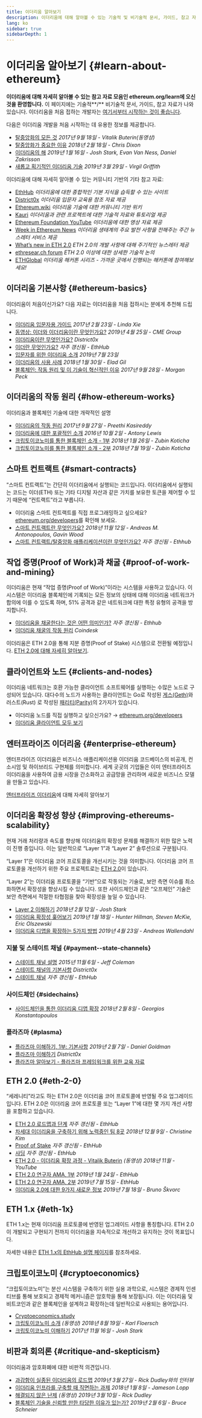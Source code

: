 ```yaml
---
title: 이더리움 알아보기
description: 이더리움에 대해 알아볼 수 있는 기술적 및 비기술적 문서, 가이드, 참고 자료 모음입니다.
lang: ko
sidebar: true
sidebarDepth: 1
---
```


# 이더리움 알아보기 {#learn-about-ethereum}

**이더리움에 대해 자세히 알아볼 수 있는 참고 자료 모음인 ethereum.org/learn에 오신 것을 환영합니다.** 이 페이지에는 기술적**/** 비기술적 문서, 가이드, 참고 자료가 나와 있습니다. 이더리움을 처음 접하는 개발자는 [여기서부터 시작하는 것이 좋습니다](/ko/beginners/).

다음은 이더리움 개발을 처음 시작하는 데 유용한 정보를 제공합니다.

- [탈중앙화의 모든 것](https://www.youtube.com/watch?v=WSN5BaCzsbo&feature=youtu.be) _2017년 9월 18일 - Vitalik Buterin(동영상)_
- [탈중앙화가 중요한 이유](https://medium.com/s/story/why-decentralization-matters-5e3f79f7638e) _2018년 2월 18일 - Chris Dixon_
- [이더리움의 해](https://medium.com/@jjmstark/the-year-in-ethereum-87a17d6f8276) _2019년 1월 16일 - Josh Stark, Evan Van Ness, Daniel Zakrisson_
- [새롭고 획기적인 이더리움 기술](https://medium.com/@virgilgr/ethereum-is-game-changing-technology-literally-d67e01a01cf8) _2019년 3월 29일 - Virgil Griffith_

이더리움에 대해 자세히 알아볼 수 있는 커뮤니티 기반의 기타 참고 자료:

- [EthHub](https://docs.ethhub.io) _이더리움에 대한 종합적인 기본 지식을 습득할 수 있는 사이트_
- [District0x](https://education.district0x.io/general-topics/understanding-ethereum/) _이더리움 입문자 교육용 참조 자료 제공_
- [Ethereum.wiki](https://eth.wiki) _이더리움 기술에 대한 커뮤니티 기반 위키_
- [Kauri](https://kauri.io) _이더리움과 관련 프로젝트에 대한 기술적 자료와 튜토리얼 제공_
- [Ethereum Foundation YouTube](https://www.youtube.com/channel/UCNOfzGXD_C9YMYmnefmPH0g) _이더리움에 대한 영상 자료 제공_
- [Week in Ethereum News](https://weekinethereumnews.com/) _이더리움 생태계의 주요 발전 사항을 전해주는 주간 뉴스레터 서비스 제공_
- [What’s new in ETH 2.0](https://notes.ethereum.org/c/Sk8Zs--CQ) _ETH 2.0의 개발 사항에 대해 주기적인 뉴스레터 제공_
- [ethresear.ch forum](https://ethresear.ch/) _ETH 2.0 이상에 대한 상세한 기술적 논의_
- [ETHGlobal](https://ethglobal.co) _이더리움 해커톤 시리즈 - 가까운 곳에서 진행되는 해커톤에 참여해보세요!_

## 이더리움 기본사항 {#ethereum-basics}

이더리움이 처음이신가요? 다음 자료는 이더리움을 처음 접하시는 분에게 추천해 드립니다.

- [이더리움 입문자용 가이드](https://blog.coinbase.com/a-beginners-guide-to-ethereum-46dd486ceecf) _2017년 2월 23일 - Linda Xie_
- [동영상: 이더와 이더리움이란 무엇인가요?](https://www.youtube.com/watch?v=fjnovGRQrRE) _2019년 4월 25일 - CME Group_
- [이더리움이란 무엇인가요?](https://education.district0x.io/general-topics/understanding-ethereum/what-is-ethereum/) _District0x_
- [이더란 무엇인가요?](https://docs.ethhub.io/ethereum-basics/what-is-ether/) _자주 갱신됨 - EthHub_
- [입문자를 위한 이더리움 소개](https://www.mewtopia.com/absolute-beginners-guide/) _2019년 7월 23일_
- [이더리움의 사용 사례](http://blog.eladgil.com/2018/01/the-case-for-ethereum.html) _2018년 1월 30일 - Elad Gil_
- [블록체인: 작동 원리 및 이 기술이 혁신적인 이유](https://spectrum.ieee.org/computing/networks/blockchains-how-they-work-and-why-theyll-change-the-world) _2017년 9월 28일 - Morgan Peck_

## 이더리움의 작동 원리 {#how-ethereum-works}

이더리움과 블록체인 기술에 대한 개략적인 설명

- [이더리움의 작동 원리](https://medium.com/@preethikasireddy/how-does-ethereum-work-anyway-22d1df506369) _2017년 9월 27일 - Preethi Kasireddy_
- [이더리움에 대한 포괄적인 소개](https://bitsonblocks.net/2016/10/02/gentle-introduction-ethereum/) _2016년 10월 2일 - Antony Lewis_
- [크립토이코노미를 통한 블록체인 소개 - 1부](https://medium.com/blockchain-at-berkeley/introduction-to-blockchain-through-cryptoeconomics-part-1-bitcoin-369f245067f9) _2018년 1월 26일 - Zubin Koticha_
- [크립토이코노미를 통한 블록체인 소개 - 2부](https://medium.com/mechanism-labs/introduction-to-bitcoin-through-cryptoeconomics-part-2-proof-of-work-and-nakamoto-consensus-1252f6a6c012) _2018년 7월 19일 - Zubin Koticha_

## 스마트 컨트랙트 {#smart-contracts}

“스마트 컨트랙트”는 간단히 이더리움에서 실행되는 코드입니다. 이더리움에서 실행되는 코드는 이더(ETH) 또는 기타 디지털 자산과 같은 가치를 보유한 토큰을 제어할 수 있기 때문에 “컨트랙트”라고 부릅니다.

- 이더리움 스마트 컨트랙트를 직접 프로그래밍하고 싶으세요? [ethereum.org/developers](/ko/developers/)를 확인해 보세요.
- [스마트 컨트랙트란 무엇인가요?](https://github.com/ethereumbook/ethereumbook/blob/develop/07smart-contracts-solidity.asciidoc#what-is-a-smart-contract) _2018년 11월 12일 - Andreas M. Antonopoulos, Gavin Wood_
- [스마트 컨트랙트/탈중앙화 애플리케이션이란 무엇인가요?](https://docs.ethhub.io/ethereum-basics/what-is-ethereum/#what-are-smart-contracts-and-decentralized-applications) _자주 갱신됨 - Ethhub_

## 작업 증명(Proof of Work)과 채굴 {#proof-of-work-and-mining}

이더리움은 현재 “작업 증명(Proof of Work)”이라는 시스템을 사용하고 있습니다. 이 시스템은 이더리움 블록체인에 기록되는 모든 정보의 상태에 대해 이더리움 네트워크가 합의에 이를 수 있도록 하며, 51% 공격과 같은 네트워크에 대한 특정 유형의 공격을 방지합니다.

- [이더리움을 채굴한다는 것은 어떤 의미인가?](https://docs.ethhub.io/using-ethereum/mining/) _자주 갱신됨 - Ethhub_
- [이더리움 채굴의 작동 원리](https://www.coindesk.com/information/ethereum-mining-works) _Coindesk_

이더리움은 ETH 2.0을 통해 지분 증명(Proof of Stake) 시스템으로 전환될 예정입니다. [ETH 2.0에 대해 자세히 알아보기](./#eth-2-0).

## 클라이언트와 노드 {#clients-and-nodes}

이더리움 네트워크는 호환 가능한 클라이언트 소프트웨어를 실행하는 수많은 노드로 구성되어 있습니다. 대다수의 노드가 사용하는 클라이언트는 Go로 작성된 [게스(Geth)](https://geth.ethereum.org/)와 러스트(Rust) 로 작성된 [패리티(Parity)](https://www.parity.io/ethereum/)의 2가지가 있습니다.

- 이더리움 노드를 직접 실행하고 싶으신가요? → [ethereum.org/developers](/ko/developers/#clients-running-your-own-node/)
- [이더리움 클라이언트 모두 보기](https://github.com/ConsenSys/ethereum-developer-tools-list#ethereum-clients)

## 엔터프라이즈 이더리움 {#enterprise-ethereum}

엔터프라이즈 이더리움은 비즈니스 애플리케이션용 이더리움 코드베이스의 비공개, 컨소시엄 및 하이브리드 구현체를 의미합니다. 세계 곳곳의 기업들은 이미 엔터프라이즈 이더리움을 사용하여 금용 시장을 간소화하고 공급망을 관리하며 새로운 비즈니스 모델을 만들고 있습니다.

[엔터프라이즈 이더리움](/ko/enterprise/)에 대해 자세히 알아보기

## 이더리움 확장성 향상 {#improving-ethereums-scalability}

현재 거래 처리량과 속도를 향상해 이더리움의 확장성 문제를 해결하기 위한 많은 노력이 진행 중입니다. 이는 일반적으로 “Layer 1”과 “Layer 2” 솔루션으로 구분됩니다.

“Layer 1”은 이더리움 코어 프로토콜을 개선시키는 것을 의미합니다. 이더리움 코어 프로토콜을 개선하기 위한 주요 프로젝트로는 [ETH 2.0](./#eth-2-0)이 있습니다.

“Layer 2”는 이더리움 프로토콜을 “기반”으로 작동되는 기술로, 보안 측면 이슈를 최소화하면서 확장성을 향상시킬 수 있습니다. 또한 사이드체인과 같은 “오프체인” 기술은 보안 측면에서 적절한 타협점을 찾아 확장성을 높일 수 있습니다.

- [Layer 2 이해하기](https://medium.com/l4-media/making-sense-of-ethereums-layer-2-scaling-solutions-state-channels-plasma-and-truebit-22cb40dcc2f4) _2018년 2월 12일 - Josh Stark_
- [이더리움 확장성 훑어보기](https://medium.com/connext/the-case-for-ethereum-scalability-d2a8035f880f) _2019년 1월 18일 - Hunter Hillman, Steven McKie, Eric Olszewski_
- [이더리움 디앱을 확장하는 5가지 방법](https://kauri.io/article/7ccaaa2fe7f344d5bf53807cb5c01530) _2019년 4월 23일 - Andreas Wallendahl_

### 지불 및 스테이트 채널 {#payment--state-channels}

- [스테이트 채널 설명](https://www.jeffcoleman.ca/state-channels/) _2015년 11월 6일 - Jeff Coleman_
- [스테이트 채널의 기본사항](https://education.district0x.io/general-topics/understanding-ethereum/basics-state-channels/) _District0x_
- [스테이트 채널](https://docs.ethhub.io/ethereum-roadmap/layer-2-scaling/state-channels/) _자주 갱신됨 - EthHub_

### 사이드체인 {#sidechains}

- [사이드체인을 통한 이더리움 디앱 확장](https://medium.com/loom-network/dappchains-scaling-ethereum-dapps-through-sidechains-f99e51fff447) _2018년 2월 8일 - Georgios Konstantopoulos_

### 플라즈마 {#plasma}

- [플라즈마 이해하기, 1부: 기본사항](https://www.theblockcrypto.com/2019/02/07/understanding-plasma-part-1-the-basics/) _2019년 2월 7일 - Daniel Goldman_
- [플라즈마 이해하기](https://education.district0x.io/general-topics/understanding-ethereum/understanding-plasma/) _District0x_
- [플라즈마 알아보기 - 플라즈마 프레임워크를 위한 교육 자료](https://www.learnplasma.org/en/)

## ETH 2.0 {#eth-2-0}

“세레니티”라고도 하는 ETH 2.0은 이더리움 코어 프로토콜에 반영될 주요 업그레이드입니다. ETH 2.0은 이더리움 코어 프로토콜 또는 “Layer 1”에 대한 몇 가지 개선 사항을 포함하고 있습니다.

- [ETH 2.0 로드맵과 단계](https://docs.ethhub.io/ethereum-roadmap/ethereum-2.0/eth-2.0-phases/) _자주 갱신됨 - EthHub_
- [차세대 이더리움을 구축하기 위해 노력중인 팀 8곳](https://www.coindesk.com/next-gen-buidlers-the-8-teams-working-on-ethereum-2-0) _2018년 12월 9일 - Christine Kim_
- [Proof of Stake](https://docs.ethhub.io/ethereum-roadmap/ethereum-2.0/proof-of-stake/) _자주 갱신됨 - EthHub_
- [샤딩](https://docs.ethhub.io/ethereum-roadmap/ethereum-2.0/sharding/) _자주 갱신됨 - EthHub_
- [ETH 2.0 - 이더리움 확장 과정 - Vitalik Buterin](https://youtu.be/kCVpDrlVesA) _(동영상) 2018년 11월 - YouTube_
- [ETH 2.0 연구자 AMA, 1부](https://docs.ethhub.io/other/ethereum-2.0-ama/#part-1) _2019년 1월 24일 - EthHub_
- [ETH 2.0 연구자 AMA, 2부](https://docs.ethhub.io/other/ethereum-2.0-ama/#part-2) _2019년 7월 15일 - EthHub_
- [이더리움 2.0에 대한 9가지 새로운 정보](https://our.status.im/9-things-you-didnt-know-about-ethereum-2-0/) _2019년 7월 18일 - Bruno Škvorc_

## ETH 1.x {#eth-1x}

ETH 1.x는 현재 이더리움 프로토콜에 반영된 업그레이드 사항을 통칭합니다. ETH 2.0이 개발되고 구현되기 전까지 이더리움을 지속적으로 개선하고 유지하는 것이 목표입니다.

자세한 내용은 [ETH 1.x의 EthHub 설명 페이지](https://docs.ethhub.io/ethereum-roadmap/ethereum-1.x/)를 참조하세요.

## 크립토이코노미 {#cryptoeconomics}

“크립토이코노미”는 분산 시스템을 구축하기 위한 실용 과학으로, 시스템은 경제적 인센티브를 통해 보호되고 경제적 메커니즘은 암호학을 통해 보장됩니다. 이는 이더리움 및 비트코인과 같은 블록체인을 설계하고 확장하는데 일반적으로 사용되는 용어입니다.

- [Cryptoeconomics.study](https://cryptoeconomics.study/)
- [크립토이코노미 소개](https://www.youtube.com/watch?v=F0FCI8GxO5I) _(동영상) 2018년 8월 19일 - Karl Floersch_
- [크립토이코노미 이해하기](https://medium.com/l4-media/making-sense-of-cryptoeconomics-5edea77e4e8d) _2017년 11월 16일 - Josh Stark_

## 비판과 회의론 {#critique-and-skepticism}

이더리움과 암호화폐에 대한 비판적 의견입니다.

- [과감함이 실종된 이더리움의 로드맵](https://decryptmedia.com/6136/vulcanize-rick-dudley-ethereum-roadmap-makerdao-polkadot) _2019년 3월 27일 - Rick Dudley와의 인터뷰_
- [이더리움 인프라를 구축할 때 직면하는 과제](https://medium.com/@lopp/the-challenges-of-building-ethereum-infrastructure-87e443e47a4b) _2018년 1월 8일 - Jameson Lopp_
- [해결되지 않은 난제](https://www.youtube.com/watch?v=GOkSg0BuSdw&feature=youtu.be) _(동영상) 2019년 3월 10일 - Rick Dudley_
- [블록체인 기술을 신뢰할 만한 타당한 이유가 있는가?](https://www.wired.com/story/theres-no-good-reason-to-trust-blockchain-technology/) _2019년 2월 6일 - Bruce Schneier_
